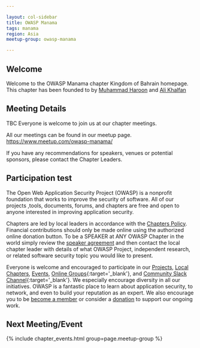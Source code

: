 ```yaml
---

layout: col-sidebar
title: OWASP Manama
tags: manama
region: Asia
meetup-group: owasp-manama

---
```


## Welcome
Welcome to the OWASP Manama chapter Kingdom of Bahrain homepage. This chapter has been founded to by [Muhammad Haroon](mailto:muhammad.haroon@owasp.org) and [Ali Khalfan](mailto:ali.khalfan@owasp.org)

## Meeting Details 

TBC Everyone is welcome to join us at our chapter meetings.

All our meetings can be found in our meetup page.  https://www.meetup.com/owasp-manama/ 

If you have any recommendations for speakers, venues or potential sponsors, please contact the Chapter Leaders.

## Participation test
The Open Web Application Security Project (OWASP) is a nonprofit foundation that works to improve the security of software. All of our projects ,tools, documents, forums, and chapters are free and open to anyone interested in improving application security. 

Chapters are led by local leaders in accordance with the [Chapters Policy](/www-policy/operational/chapters). Financial contributions should only be made online using the authorized online donation button. To be a SPEAKER at ANY OWASP Chapter in the world simply review the [speaker agreement](/www-policy/legal/speaker-agreement) and then contact the local chapter leader with details of what OWASP Project, independent research, or related software security topic you would like to present.

Everyone is welcome and encouraged to participate in our [Projects](/projects/), [Local Chapters](/chapters/), [Events](/events/), [Online Groups](https://groups.google.com/a/owasp.com/){:target='_blank'}, and [Community Slack Channel](https://owasp.slack.com/){:target='_blank'}. We especially encourage diversity in all our initiatives. OWASP is a fantastic place to learn about application security, to network, and even to build your reputation as an expert. We also encourage you to be [become a member](/membership/) or consider a [donation](/donate/) to support our ongoing work.

Next Meeting/Event <!-- You should keep this section as it will populate your meetup events -->
---------------------
{% include chapter_events.html group=page.meetup-group %}

